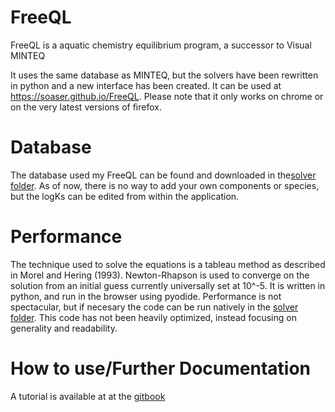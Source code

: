 # FreeQL
FreeQL is a aquatic chemistry equilibrium program, a successor to Visual MINTEQ

It uses the same database as MINTEQ, but the solvers have been rewritten in python and a new interface has been created. It can be used at https://soaser.github.io/FreeQL. Please note that it only works on chrome or on the very latest versions of firefox.

# Database
The database used my FreeQL can be found and downloaded in the[solver folder](assets/solver). As of now, there is no way to add your own components or species, but the logKs can be edited from within the application.

# Performance
The technique used to solve the equations is a tableau method as described in Morel and Hering (1993). Newton-Rhapson is used to converge on the solution from an initial guess currently universally set at 10^-5. It is written in python, and run in the browser using pyodide. Performance is not spectacular, but if necesary the code can be run natively in the [solver folder](assets/solver). This code has not been heavily optimized, instead focusing on generality and readability.

# How to use/Further Documentation
A tutorial is available at at the [gitbook](https://stephmorel8910.gitbook.io/freeql/#entering-concentrations)
